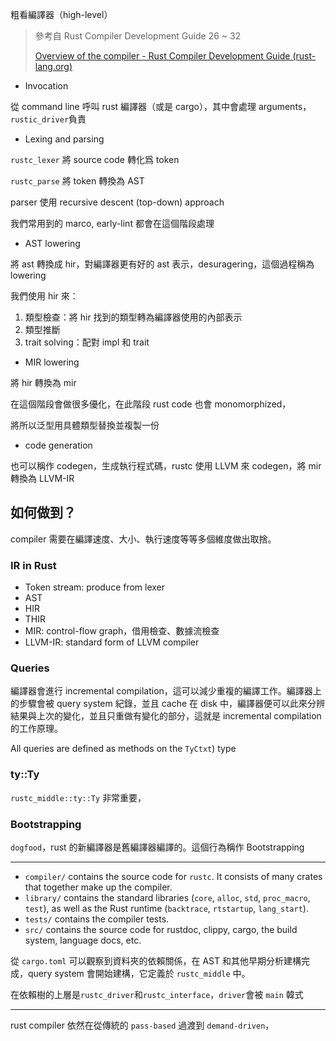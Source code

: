 粗看編譯器（high-level）

> 參考自 Rust Compiler Development Guide 26 ~ 32
>
> [Overview of the compiler - Rust Compiler Development Guide (rust-lang.org)](https://rustc-dev-guide.rust-lang.org/overview.html)

- Invocation

從 command line 呼叫 rust 編譯器（或是 cargo），其中會處理 arguments，`rustic_driver`負責

- Lexing and parsing

`rustc_lexer` 將 source code 轉化爲 token

`rustc_parse` 將 token 轉換為 AST

parser 使用 recursive descent (top-down) approach

我們常用到的 marco, early-lint 都會在這個階段處理

- AST lowering

將 ast 轉換成 hir，對編譯器更有好的 ast 表示，desuragering，這個過程稱為 lowering

我們使用 hir 來：

1. 類型檢查：將 hir 找到的類型轉為編譯器使用的內部表示
2. 類型推斷
3. trait solving：配對 impl 和 trait

- MIR lowering

將 hir 轉換為 mir

在這個階段會做很多優化，在此階段 rust code 也會 monomorphized，

將所以泛型用具體類型替換並複製一份

- code generation

也可以稱作 codegen，生成執行程式碼，rustc 使用 LLVM 來 codegen，將 mir 轉換為 LLVM-IR

## 如何做到？

compiler 需要在編譯速度、大小、執行速度等等多個維度做出取捨。

### IR in Rust

- Token stream: produce from lexer
- AST
- HIR
- THIR
- MIR: control-flow graph，借用檢查、數據流檢查
- LLVM-IR: standard form of LLVM compiler

### Queries

編譯器會進行 incremental compilation，這可以減少重複的編譯工作。編譯器上的步驟會被 query system 紀錄，並且 cache 在 disk 中，編譯器便可以此來分辨結果與上次的變化，並且只重做有變化的部分，這就是 incremental compilation 的工作原理。

All queries are defined as methods on the `TyCtxt`) type

### ty::Ty

`rustc_middle::ty::Ty` 非常重要，

### Bootstrapping

`dogfood`，rust 的新編譯器是舊編譯器編譯的。這個行為稱作 Bootstrapping

---

- `compiler/` contains the source code for `rustc`. It consists of many crates that together make up the compiler.
- `library/` contains the standard libraries (`core`, `alloc`, `std`, `proc_macro`, `test`), as well as the Rust runtime (`backtrace`, `rtstartup`, `lang_start`).
- `tests/` contains the compiler tests.
- `src/` contains the source code for rustdoc, clippy, cargo, the build system, language docs, etc.

從 `cargo.toml` 可以觀察到資料夾的依賴關係，在 AST 和其他早期分析建構完成，query system 會開始建構，它定義於 `rustc_middle` 中。

在依賴樹的上層是`rustc_driver`和`rustc_interface`，`driver`會被 `main` 韓式

---

rust compiler 依然在從傳統的 `pass-based` 過渡到 `demand-driven`，
